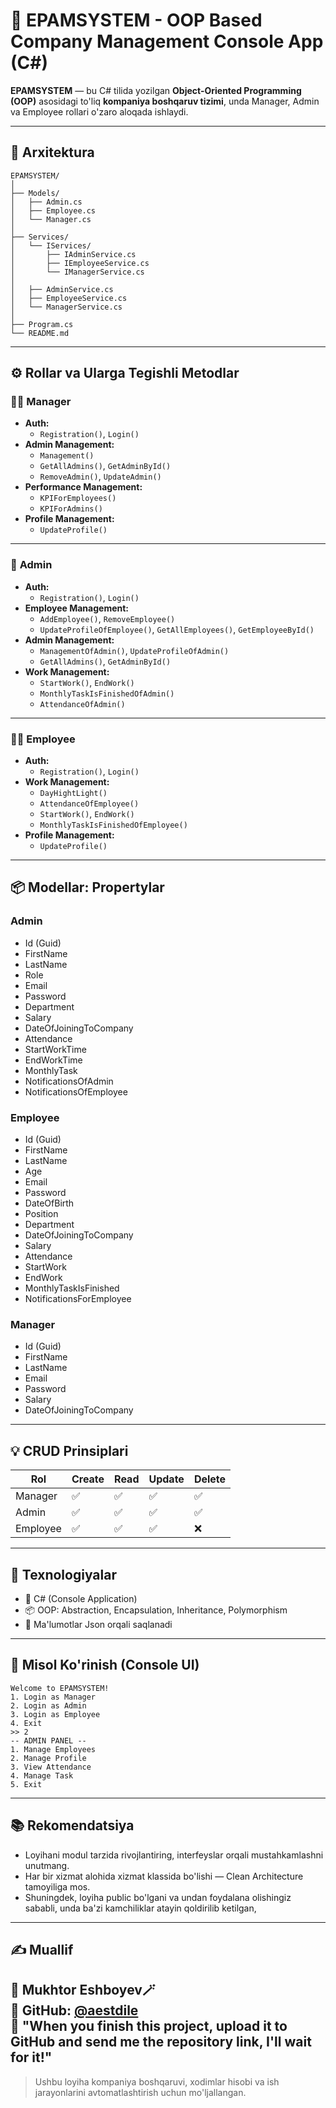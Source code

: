 # 🏢 EPAMSYSTEM - OOP Based Company Management Console App (C#)

**EPAMSYSTEM** — bu C# tilida yozilgan **Object-Oriented Programming (OOP)** asosidagi to'liq **kompaniya boshqaruv tizimi**, unda Manager, Admin va Employee rollari o'zaro aloqada ishlaydi.

---

## 🧱 Arxitektura

```
EPAMSYSTEM/
│
├── Models/
│   ├── Admin.cs
│   ├── Employee.cs
│   └── Manager.cs
│
├── Services/
│   └── IServices/
│       ├── IAdminService.cs
│       ├── IEmployeeService.cs
│       └── IManagerService.cs
│
│   ├── AdminService.cs
│   ├── EmployeeService.cs
│   └── ManagerService.cs
│
├── Program.cs
└── README.md
```

---

## ⚙️ Rollar va Ularga Tegishli Metodlar

### 👨‍💼 **Manager**
- **Auth:**
  - `Registration()`, `Login()`
- **Admin Management:**
  - `Management()`
  - `GetAllAdmins()`, `GetAdminById()`
  - `RemoveAdmin()`, `UpdateAdmin()`
- **Performance Management:**
  - `KPIForEmployees()`
  - `KPIForAdmins()`
- **Profile Management:**
  - `UpdateProfile()`

---

### 👤 **Admin**
- **Auth:**
  - `Registration()`, `Login()`
- **Employee Management:**
  - `AddEmployee()`, `RemoveEmployee()`
  - `UpdateProfileOfEmployee()`, `GetAllEmployees()`, `GetEmployeeById()`
- **Admin Management:**
  - `ManagementOfAdmin()`, `UpdateProfileOfAdmin()`
  - `GetAllAdmins()`, `GetAdminById()`
- **Work Management:**
  - `StartWork()`, `EndWork()`
  - `MonthlyTaskIsFinishedOfAdmin()`
  - `AttendanceOfAdmin()`

---

### 👨‍💻 **Employee**
- **Auth:**
  - `Registration()`, `Login()`
- **Work Management:**
  - `DayHightLight()`
  - `AttendanceOfEmployee()`
  - `StartWork()`, `EndWork()`
  - `MonthlyTaskIsFinishedOfEmployee()`
- **Profile Management:**
  - `UpdateProfile()`

---

## 📦 Modellar: Propertylar

### Admin
- Id (Guid)
- FirstName 
- LastName
- Role
- Email
- Password
- Department
- Salary
- DateOfJoiningToCompany
- Attendance
- StartWorkTime
- EndWorkTime
- MonthlyTask
- NotificationsOfAdmin
- NotificationsOfEmployee

### Employee
- Id (Guid)
- FirstName
- LastName
- Age
- Email
- Password
- DateOfBirth
- Position
- Department
- DateOfJoiningToCompany
- Salary
- Attendance
- StartWork
- EndWork
- MonthlyTaskIsFinished
- NotificationsForEmployee

### Manager
- Id (Guid)
- FirstName
- LastName
- Email
- Password
- Salary
- DateOfJoiningToCompany

---

## 💡 CRUD Prinsiplari

| Rol      | Create | Read | Update | Delete |
| -------- | ------ | ---- | ------ | ------ |
| Manager  | ✅     | ✅   | ✅     | ✅     |
| Admin    | ✅     | ✅   | ✅     | ✅     |
| Employee | ✅     | ✅   | ✅     | ❌     |

---

## 📘 Texnologiyalar

- 🧠 C# (Console Application)
- 📦 OOP: Abstraction, Encapsulation, Inheritance, Polymorphism
- 📂 Ma'lumotlar Json orqali saqlanadi 

---

## 📝 Misol Ko'rinish (Console UI)

```
Welcome to EPAMSYSTEM!
1. Login as Manager
2. Login as Admin
3. Login as Employee
4. Exit
>> 2
-- ADMIN PANEL --
1. Manage Employees
2. Manage Profile
3. View Attendance
4. Manage Task
5. Exit
```

---

## 📚 Rekomendatsiya

- Loyihani modul tarzida rivojlantiring, interfeyslar orqali mustahkamlashni unutmang.
- Har bir xizmat alohida xizmat klassida bo'lishi — Clean Architecture tamoyiliga mos.
- Shuningdek, loyiha public bo'lgani va undan foydalana olishingiz sababli, unda ba'zi kamchiliklar atayin qoldirilib ketilgan, 

---

## ✍️ Muallif
👤 Mukhtor Eshboyev🪄\
🔗 GitHub: [@aestdile](https://github.com/aestdile)\
📌 "When you finish this project, upload it to GitHub and send me the repository link, I'll wait for it!"
---

> Ushbu loyiha kompaniya boshqaruvi, xodimlar hisobi va ish jarayonlarini avtomatlashtirish uchun mo'ljallangan.
